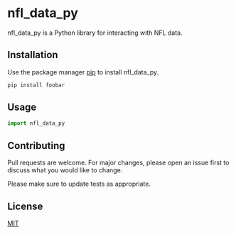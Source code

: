 # nfl_data_py

nfl_data_py is a Python library for interacting with NFL data.

## Installation

Use the package manager [pip](https://pip.pypa.io/en/stable/) to install nfl_data_py.

```bash
pip install foobar
```

## Usage

```python
import nfl_data_py
```

## Contributing
Pull requests are welcome. For major changes, please open an issue first to discuss what you would like to change.

Please make sure to update tests as appropriate.

## License
[MIT](https://choosealicense.com/licenses/mit/)
